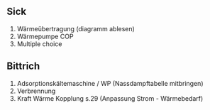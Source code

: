 ## Sick
1. Wärmeübertragung (diagramm ablesen)
2. Wärmepumpe COP
3. Multiple choice 

## Bittrich
1. Adsorptionskältemaschine / WP (Nassdampftabelle mitbringen)
2. Verbrennung
3. Kraft Wärme Kopplung s.29 (Anpassung Strom - Wärmebedarf)